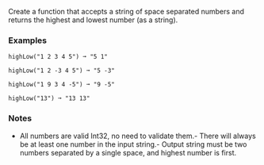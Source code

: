 
Create a function that accepts a string of space separated numbers and returns the highest and lowest number (as a string).

### Examples

```
highLow("1 2 3 4 5") ➞ "5 1"

highLow("1 2 -3 4 5") ➞ "5 -3"

highLow("1 9 3 4 -5") ➞ "9 -5"

highLow("13") ➞ "13 13"
```

### Notes
- All numbers are valid Int32, no need to validate them.- There will always be at least one number in the input string.- Output string must be two numbers separated by a single space, and highest number is first.
